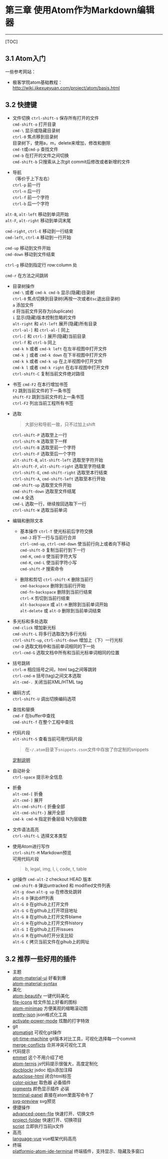 # 第三章 使用Atom作为Markdown编辑器

---
[TOC]

## 3.1 Atom入门

一些参考网站：
- 极客学院atom基础教程：
http://wiki.jikexueyuan.com/project/atom/basis.html

## 3.2 快捷键
  - 文件切换
  `ctrl-shift-s`  保存所有打开的文件  
  `cmd-shift-o`  打开目录  
  `cmd-\`   显示或隐藏目录树  
  `ctrl-0`   焦点移到目录树  
  目录树下，使用a，m，delete来增加，修改和删除  
  `cmd-t`或`cmd-p` 查找文件  
  `cmd-b` 在打开的文件之间切换  
  `cmd-shift-b` 只搜索从上次git commit后修改或者新增的文件  

  - 导航  
  （等价于上下左右）  
  `ctrl-p` 前一行  
  `ctrl-n` 后一行  
  `ctrl-f` 前一个字符  
  `ctrl-b` 后一个字符  

  `alt-B`, `alt-left` 移动到单词开始  
  `alt-F`, `alt-right` 移动到单词末尾  

  `cmd-right`, `ctrl-E` 移动到一行结束  
  `cmd-left`, `ctrl-A`  移动到一行开始  

  `cmd-up` 移动到文件开始  
  `cmd-down` 移动到文件结束  

  `ctrl-g` 移动到指定行 row:column 处

  `cmd-r` 在方法之间跳转

  - 目录树操作  
  `cmd-\` 或者 `cmd-k cmd-b` 显示(隐藏)目录树  
  `ctrl-0` 焦点切换到目录树(再按一次或者`Esc`退出目录树)  
  `a` 添加文件  
  `d` 将当前文件另存为(duplicate)  
  `i` 显示(隐藏)版本控制忽略的文件  
  `alt-right` 和 `alt-left` 展开(隐藏)所有目录  
  `ctrl-al-]` 和 `ctrl-al-[` 同上  
  `ctrl-[` 和 `ctrl-]` 展开(隐藏)当前目录  
  `ctrl-f` 和 `ctrl-b` 同上  
  `cmd-k h` 或者 `cmd-k left` 在左半视图中打开文件  
  `cmd-k j` 或者 `cmd-k down` 在下半视图中打开文件  
  `cmd-k k` 或者 `cmd-k up` 在上半视图中打开文件  
  `cmd-k l` 或者 `cmd-k right` 在右半视图中打开文件  
  `ctrl-shift-C` 复制当前文件绝对路径


  - 书签
  `cmd-F2` 在本行增加书签  
  `F2` 跳到当前文件的下一条书签  
  `shift-F2` 跳到当前文件的上一条书签  
  `ctrl-F2` 列出当前工程所有书签  

  - 选取

    > 大部分和导航一致，只不过加上shift  

    `ctrl-shift-P`  选取至上一行  
    `ctrl-shift-N`  选取至下一样  
    `ctrl-shift-B`  选取至前一个字符  
    `ctrl-shift-F`  选取至后一个字符  
    `alt-shift-B`, `alt-shift-left`  选取至字符开始  
    `alt-shift-F`, `alt-shift-right`  选取至字符结束  
    `ctrl-shift-E`, `cmd-shift-right`  选取至本行结束  
    `ctrl-shift-A`, `cmd-shift-left`  选取至本行开始  
    `cmd-shift-up`  选取至文件开始  
    `cmd-shift-down`  选取至文件结尾  
    `cmd-A`  全选  
    `cmd-L`  选取一行，继续按回选取下一行  
    `ctrl-shift-W`  选取当前单词  

  - 编辑和删除文本
    - 基本操作
  `ctrl-T` 使光标前后字符交换  
  `cmd-J` 将下一行与当前行合并  
  `ctrl-cmd-up`, `ctrl-cmd-down` 使当前行向上或者向下移动  
  `cmd-shift-D` 复制当前行到下一行  
  `cmd-K`, `cmd-U` 使当前字符大写  
  `cmd-K`, `cmd-L` 使当前字符小写  
  `cmd-shift-P` 搜索命令  

    - 删除和剪切
  `ctrl-shift-K` 删除当前行  
  `cmd-backspace` 删除到当前行开始  
  `cmd-fn-backspace` 删除到当前行结束  
  `ctrl-K` 剪切到当前行结束  
  `alt-backspace` 或 `alt-H` 删除到当前单词开始  
  `alt-delete` 或 `alt-D` 删除到当前单词结束  

  - 多光标和多处选取  
  `cmd-click` 增加新光标  
  `cmd-shift-L` 将多行选取改为多行光标  
  `ctrl-shift-up`, `ctrl-shift-down` 增加上（下）一行光标  
  `cmd-D` 选取文档中和当前单词相同的下一处  
  `ctrl-cmd-G` 选取文档中所有和当前光标单词相同的位置  

  - 括号跳转  
  `ctrl-m` 相应括号之间，html tag之间等跳转  
  `ctrl-cmd-m` 括号(tag)之间文本选取  
  `alt-cmd-.` 关闭当前XML/HTML tag  

  - 编码方式  
  `ctrl-shift-U` 调出切换编码选项  

  - 查找和替换  
  `cmd-F` 在buffer中查找  
  `cmd-shift-f` 在整个工程中查找  

  - 代码片段  
  `alt-shift-S` 查看当前可用代码片段  

    > 在`~/.atom`目录下`snippets.cson`文件中存放了你定制的snippets  

    [定制说明](https://atom.io/docs/v1.0.0/using-atom-snippets)  

  - 自动补全  
  `ctrl-space` 提示补全信息  

  - 折叠  
  `alt-cmd-[` 折叠  
  `alt-cmd-]` 展开  
  `alt-cmd-shift-{` 折叠全部  
  `alt-cmd-shift-}` 展开全部  
  `cmd-k cmd-N` 指定折叠层级 N为层级数  

  - 文件语法高亮  
  `ctrl-shift-L` 选择文本类型  

  - 使用Atom进行写作  
  `ctrl-shift-M` Markdown预览  
    可用代码片段
    > b, legal, img, l, i, code, t, table

  - git操作
  `cmd-alt-Z` checkout HEAD 版本  
  `cmd-shift-B` 弹出untracked 和 modified文件列表  
  `alt-g down` `alt-g up` 在修改处跳转  
  `alt-G D` 弹出diff列表  
  `alt-G O` 在github上打开文件  
  `alt-G G` 在github上打开项目地址  
  `alt-G B` 在github上打开文件blame  
  `alt-G H` 在github上打开文件history  
  `alt-G I` 在github上打开issues  
  `alt-G R` 在github打开分支比较  
  `alt-G C` 拷贝当前文件在gihub上的网址  

## 3.2 推荐一些好用的插件
  - 主题  
  [atom-material-ui](https://atom.io/themes/atom-material-ui) 好看到爆  
  [atom-material-syntax](https://atom.io/themes/atom-material-syntax)
  - 美化  
  [atom-beautify](https://atom.io/packages/atom-beautify) 一键代码美化  
  [file-icons](https://atom.io/packages/file-icons) 给文件加上好看的图标  
  [atom-minimap](https://atom.io/users/atom-minimap) 方便美观的缩略滚动图  
  [pretty-json](https://atom.io/packages/pretty-json) json格式化工具  
  [activate-power-mode](https://atom.io/packages/activate-power-mode) 炫酷的打字特效
  - git  
  [atomatigit](https://atom.io/packages/atomatigit) 可视化git操作  
  [git-time-machine](https://atom.io/packages/git-time-machine) git版本对比工具，可视化选择每一个commit  
  [merge-conflicts](https://atom.io/packages/merge-conflicts) 合并冲突可视化工具
  - 代码提示  
  [emmet](https://atom.io/packages/emmet) 这个不用介绍了吧  
  [atom-ternjs](https://atom.io/packages/atom-ternjs) js代码提示很强大，高度定制化  
  [docblockr](https://atom.io/packages/docblockr) jsdoc 给js添加注释  
  [autoclose-html](https://atom.io/packages/autoclose-html) 闭合html标签  
  [color-picker](https://atom.io/packages/color-picker) 取色器 必备插件  
  [pigments](https://atom.io/packages/pigments) 颜色显示插件 必装  
  [terminal-panel](https://atom.io/packages/terminal-panel) 直接在atom里面写命令了  
  [svg-preview](https://atom.io/packages/svg-preview) svg预览
  - 便捷操作  
  [advanced-open-file](https://atom.io/packages/advanced-open-file) 快速打开、切换文件  
  [project-folder](https://atom.io/packages/project-folder) 快速打开、切换项目  
  [script](https://atom.io/packages/script) 立即执行当前js文件
  - 高亮  
  [language-vue](https://atom.io/packages/language-vue) vue框架代码高亮
  - 终端  
  [platformio-atom-ide-terminal](https://atom.io/packages/platformio-ide-terminal) 终端插件，支持显示、隐藏及多窗口
